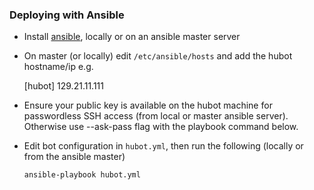 ### Deploying with Ansible

* Install [ansible](http://docs.ansible.com/index.html), locally or on an ansible
  master server

* On master (or locally) edit `/etc/ansible/hosts` and add the hubot hostname/ip e.g.

    [hubot]
    129.21.11.111

* Ensure your public key is available on the hubot machine for passwordless SSH access
  (from local or master ansible server). Otherwise use --ask-pass flag with the
  playbook command below.

* Edit bot configuration in `hubot.yml`, then run the following (locally or from
  the ansible master)

    `ansible-playbook hubot.yml`
